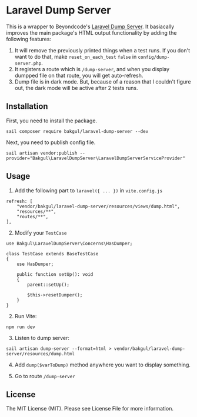 # Laravel Dump Server

This is a wrapper to Beyondcode's [Laravel Dump Server](https://github.com/beyondcode/laravel-dump-server). It basiacally improves the main package's HTML output functionality by adding the following features:

1. It will remove the previously printed things when a test runs. If you don't want to do that, make `reset_on_each_test` `false` in `config/dump-server.php`.
2. It registers a route which is `/dump-server`, and when you display dumpped file on that route, you will get auto-refresh.
3. Dump file is in dark mode. But, because of a reason that I couldn't figure out, the dark mode will be active after 2 tests runs.

## Installation

First, you need to install the package.

```
sail composer require bakgul/laravel-dump-server --dev
```

Next, you need to publish config file.

```
sail artisan vendor:publish --provider="Bakgul\LaravelDumpServer\LaravelDumpServerServiceProvider"
```

## Usage

1. Add the following part to `laravel({ ... })` in `vite.config.js`

```
refresh: [
    "vendor/bakgul/laravel-dump-server/resources/views/dump.html",
    "resources/**",
    "routes/**",
],
```

2. Modify your `TestCase`

```
use Bakgul\LaravelDumpServer\Concerns\HasDumper;

class TestCase extends BaseTestCase
{
    use HasDumper;

    public function setUp(): void
    {
        parent::setUp();

        $this->resetDumper();
    }
}
```

2. Run Vite:

```
npm run dev
```

3. Listen to dump server:

```
sail artisan dump-server --format=html > vendor/bakgul/laravel-dump-server/resources/dump.html
```

4. Add `dump($varToDump)` method anywhere you want to display something.

5. Go to route `/dump-server`

## License

The MIT License (MIT). Please see License File for more information.
